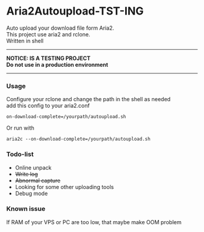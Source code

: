 # Aria2Autoupload-TST-ING
Auto upload your download file form Aria2.  
This project use aria2 and rclone.  
Written in shell  
***  
**NOTICE: IS A TESTING PROJECT**  
**Do not use in a production environment**  
***  
### Usage  
Configure your rclone and change the path in the shell as needed  
add this config to your aria2.conf  
```
on-download-complete=/yourpath/autoupload.sh
```  
Or run with
```
aria2c --on-download-complete=/yourpath/autoupload.sh
```
### Todo-list  
- Online unpack  
- ~~Write log~~  
- ~~Abnormal capture~~  
- Looking for some other uploading tools
- Debug mode

### Known issue  
If RAM of your VPS or PC are too low, that maybe make OOM problem